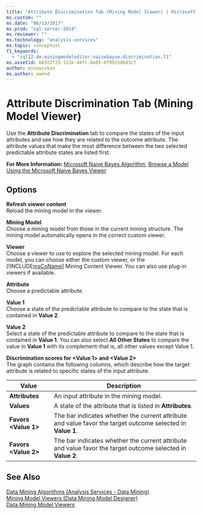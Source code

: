 ```yaml
---
title: "Attribute Discrimination Tab (Mining Model Viewer) | Microsoft Docs"
ms.custom: ""
ms.date: "06/13/2017"
ms.prod: "sql-server-2014"
ms.reviewer: ""
ms.technology: "analysis-services"
ms.topic: conceptual
f1_keywords: 
  - "sql12.dm.miningmodeleditor.naivebayse.discrimination.f1"
ms.assetid: 68323f23-121e-44fc-be85-6f9915d6d3c7
author: minewiskan
ms.author: owend
---
```

# Attribute Discrimination Tab (Mining Model Viewer)
  Use the **Attribute Discrimination** tab to compare the states of the input attributes and see how they are related to the outcome attribute. The attribute values that make the most difference between the two selected predictable attribute states are listed first.  
  
 **For More Information:** [Microsoft Naive Bayes Algorithm](data-mining/microsoft-naive-bayes-algorithm.md), [Browse a Model Using the Microsoft Naive Bayes Viewer](data-mining/browse-a-model-using-the-microsoft-naive-bayes-viewer.md)  
  
## Options  
 **Refresh viewer content**  
 Reload the mining model in the viewer.  
  
 **Mining Model**  
 Choose a mining model from those in the current mining structure. The mining model automatically opens in the correct custom viewer.  
  
 **Viewer**  
 Choose a viewer to use to explore the selected mining model. For each model, you can choose either the custom viewer, or the [!INCLUDE[msCoName](../includes/msconame-md.md)] Mining Content Viewer. You can also use plug-in viewers if available.  
  
 **Attribute**  
 Choose a predictable attribute.  
  
 **Value 1**  
 Choose a state of the predictable attribute to compare to the state that is contained in **Value 2**.  
  
 **Value 2**  
 Select a state of the predictable attribute to compare to the state that is contained in **Value 1**. You can also select **All Other States** to compare the value in **Value 1** with its complement-that is, all other values except Value 1.  
  
 **Discrimination scores for \<Value 1> and \<Value 2>**  
 The graph contains the following columns, which describe how the target attribute is related to specific states of the input attribute.  
  
|Value|Description|  
|-----------|-----------------|  
|**Attributes**|An input attribute in the mining model.|  
|**Values**|A state of the attribute that is listed in **Attributes**.|  
|**Favors \<Value 1>**|The bar indicates whether the current attribute and value favor the target outcome selected in **Value 1**.|  
|**Favors \<Value 2>**|The bar indicates whether the current attribute and value favor the target outcome selected in **Value 2**.|  
  
## See Also  
 [Data Mining Algorithms &#40;Analysis Services - Data Mining&#41;](data-mining/data-mining-algorithms-analysis-services-data-mining.md)   
 [Mining Model Viewers &#40;Data Mining Model Designer&#41;](mining-model-viewers-data-mining-model-designer.md)   
 [Data Mining Model Viewers](data-mining/data-mining-model-viewers.md)  
  
  
